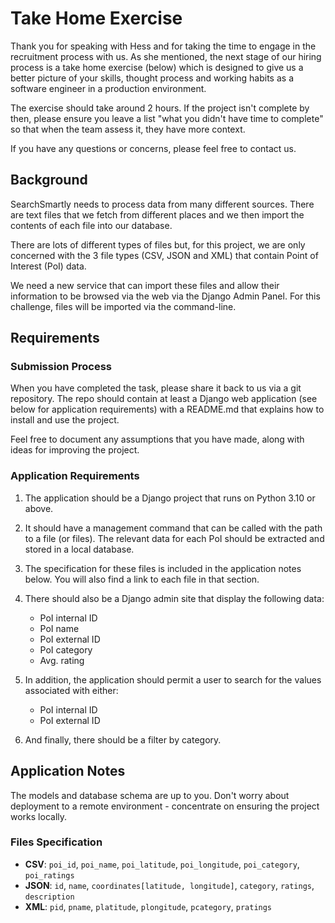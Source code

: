 # Take Home Exercise

Thank you for speaking with Hess and for taking the time to engage in the recruitment process with us. As she mentioned, the next stage of our hiring process is a take home exercise (below) which is designed to give us a better picture of your skills, thought process and working habits as a software engineer in a production environment.

The exercise should take around 2 hours. If the project isn't complete by then, please ensure you leave a list "what you didn't have time to complete" so that when the team assess it, they have more context.

If you have any questions or concerns, please feel free to contact us.

## Background

SearchSmartly needs to process data from many different sources. There are text files that we fetch from different places and we then import the contents of each file into our database.

There are lots of different types of files but, for this project, we are only concerned with the 3 file types (CSV, JSON and XML) that contain Point of Interest (PoI) data.

We need a new service that can import these files and allow their information to be browsed via the web via the Django Admin Panel. For this challenge, files will be imported via the command-line.

## Requirements

### Submission Process

When you have completed the task, please share it back to us via a git repository. The repo should contain at least a Django web application (see below for application requirements) with a README.md that explains how to install and use the project.

Feel free to document any assumptions that you have made, along with ideas for improving the project.

### Application Requirements

1. The application should be a Django project that runs on Python 3.10 or above.

2. It should have a management command that can be called with the path to a file (or files). The relevant data for each PoI should be extracted and stored in a local database.

3. The specification for these files is included in the application notes below. You will also find a link to each file in that section.

4. There should also be a Django admin site that display the following data:
   - PoI internal ID
   - PoI name
   - PoI external ID
   - PoI category
   - Avg. rating

5. In addition, the application should permit a user to search for the values associated with either:
   - PoI internal ID
   - PoI external ID

6. And finally, there should be a filter by category.

## Application Notes

The models and database schema are up to you. Don't worry about deployment to a remote environment - concentrate on ensuring the project works locally.

### Files Specification

- **CSV**: `poi_id`, `poi_name`, `poi_latitude`, `poi_longitude`, `poi_category`, `poi_ratings`
- **JSON**: `id`, `name`, `coordinates[latitude, longitude]`, `category`, `ratings`, `description`
- **XML**: `pid`, `pname`, `platitude`, `plongitude`, `pcategory`, `pratings`